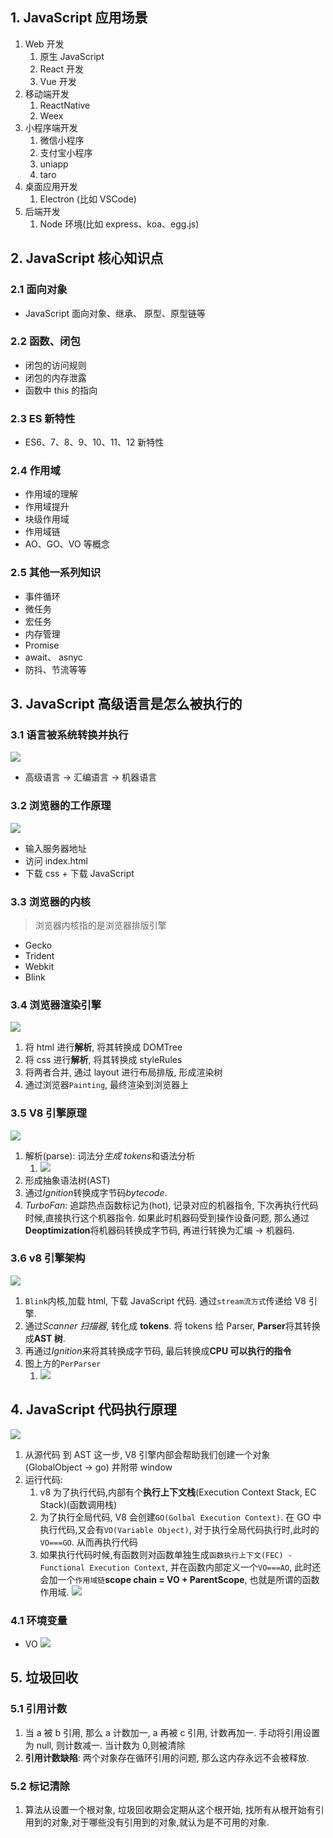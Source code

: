 ## 1. JavaScript 应用场景

1. Web 开发
   1. 原生 JavaScript
   2. React 开发
   3. Vue 开发
2. 移动端开发
   1. ReactNative
   2. Weex
3. 小程序端开发
   1. 微信小程序
   2. 支付宝小程序
   3. uniapp
   4. taro
4. 桌面应用开发
   1. Electron (比如 VSCode)
5. 后端开发
   1. Node 环境(比如 express、koa、egg.js)

## 2. JavaScript 核心知识点

### 2.1 面向对象

- JavaScript 面向对象、继承、 原型、原型链等

### 2.2 函数、闭包

- 闭包的访问规则
- 闭包的内存泄露
- 函数中 this 的指向

### 2.3 ES 新特性

- ES6、7、8、9、10、11、12 新特性

### 2.4 作用域

- 作用域的理解
- 作用域提升
- 块级作用域
- 作用域链
- AO、GO、VO 等概念

### 2.5 其他一系列知识

- 事件循环
- 微任务
- 宏任务
- 内存管理
- Promise
- await、 asnyc
- 防抖、节流等等

## 3. JavaScript 高级语言是怎么被执行的

### 3.1 语言被系统转换并执行

![](https://imgsbed-1301560453.cos.ap-shanghai.myqcloud.com//blog202305061311119.png)

- 高级语言 -> 汇编语言 -> 机器语言

### 3.2 浏览器的工作原理

![](https://imgsbed-1301560453.cos.ap-shanghai.myqcloud.com//blog202305061312902.png)

- 输入服务器地址
- 访问 index.html
- 下载 css + 下载 JavaScript

### 3.3 浏览器的内核

> 浏览器内核指的是浏览器排版引擎

- Gecko
- Trident
- Webkit
- Blink

### 3.4 浏览器渲染引擎

![](https://imgsbed-1301560453.cos.ap-shanghai.myqcloud.com//blog202305070900008.png)

1. 将 html 进行**解析**, 将其转换成 DOMTree
2. 将 css 进行**解析**, 将其转换成 styleRules
3. 将两者合并, 通过 layout 进行布局排版, 形成渲染树
4. 通过浏览器`Painting`, 最终渲染到浏览器上

### 3.5 V8 引擎原理

![](https://imgsbed-1301560453.cos.ap-shanghai.myqcloud.com//blog202305070904137.png)

1. 解析(parse): 词法分*生成 tokens*和语法分析
   1. ![](https://imgsbed-1301560453.cos.ap-shanghai.myqcloud.com//blog202305070908088.png)
2. 形成抽象语法树(AST)
3. 通过*Ignition*转换成字节码*bytecode*.
4. _TurboFan_: 追踪热点函数标记为(hot), 记录对应的机器指令, 下次再执行代码时候,直接执行这个机器指令. 如果此时机器码受到操作设备问题, 那么通过**Deoptimization**将机器码转换成字节码, 再进行转换为汇编 -> 机器码.

### 3.6 v8 引擎架构

![](https://imgsbed-1301560453.cos.ap-shanghai.myqcloud.com//blog202305070932678.png)

1. `Blink`内核,加载 html, 下载 JavaScript 代码. 通过`stream流方式`传递给 V8 引擎.
2. 通过*Scanner 扫描器*, 转化成 **tokens**. 将 tokens 给 Parser, **Parser**将其转换成**AST 树**.
3. 再通过*Ignition*来将其转换成字节码, 最后转换成**CPU 可以执行的指令**
4. 图上方的`PerParser`
   1. ![](https://imgsbed-1301560453.cos.ap-shanghai.myqcloud.com//blog202305070938502.png)

## 4. JavaScript 代码执行原理

![](https://imgsbed-1301560453.cos.ap-shanghai.myqcloud.com//blog202305070904137.png)

1. 从源代码 到 AST 这一步, V8 引擎内部会帮助我们创建一个对象(GlobalObject -> go) 并附带 window
2. 运行代码:
   1. v8 为了执行代码,内部有个**执行上下文栈**(Execution Context Stack, EC Stack)(函数调用栈)
   2. 为了执行全局代码, V8 会创建`GO(Golbal Execution Context)`. 在 GO 中执行代码,又会有`VO(Variable Object)`, 对于执行全局代码执行时,此时的`VO===GO`. 从而再执行代码
   3. 如果执行代码时候,有函数则对函数单独生成`函数执行上下文(FEC) - Functional Execution Context`, 并在函数内部定义一个`VO===AO`, 此时还会加一个`作用域链`**scope chain = VO + ParentScope**, 也就是所谓的函数作用域.
      ![](https://imgsbed-1301560453.cos.ap-shanghai.myqcloud.com//blog202305102301226.png)

### 4.1 环境变量

- VO
  ![](https://imgsbed-1301560453.cos.ap-shanghai.myqcloud.com//blog202305102339974.png)

## 5. 垃圾回收

### 5.1 引用计数

1. 当 a 被 b 引用, 那么 a 计数加一, a 再被 c 引用, 计数再加一. 手动将引用设置为 null, 则计数减一. 当计数为 0,则被清除
2. **引用计数缺陷**: 两个对象存在循环引用的问题, 那么这内存永远不会被释放.

### 5.2 标记清除

1. 算法从设置一个根对象, 垃圾回收期会定期从这个根开始, 找所有从根开始有引用到的对象,对于哪些没有引用到的对象,就认为是不可用的对象.
